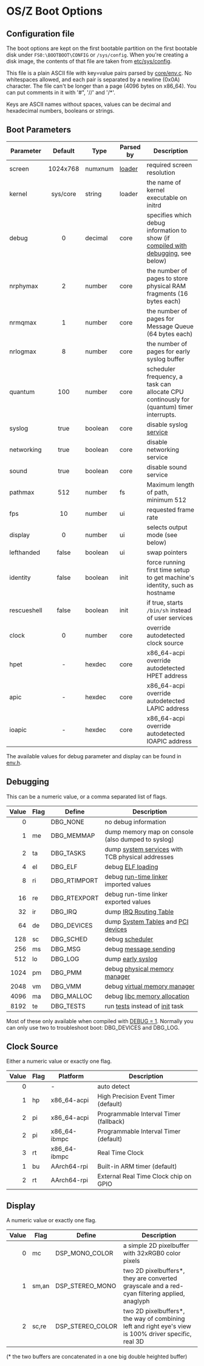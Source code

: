OS/Z Boot Options
=================

Configuration file
------------------

The boot options are kept on the first bootable partition on the first bootable disk under `FS0:\BOOTBOOT\CONFIG` or `/sys/config`. When you're
creating a disk image, the contents of that file are taken from [etc/sys/config](https://github.com/bztsrc/osz/blob/master/etc/sys/config).

This file is a plain ASCII file with key=value pairs parsed by [core/env.c](https://github.com/bztsrc/osz/blob/master/src/core/env.c). No whitespaces allowed, and each pair is separated by a newline (0x0A) character.
The file can't be longer than a page (4096 bytes on x86_64). You can put comments in it with '#", '//' and '/*'.

Keys are ASCII names without spaces, values can be decimal and hexadecimal numbers, booleans or strings.

Boot Parameters
---------------

| Parameter | Default  | Type | Parsed by | Description |
| --------- | :------: | ---- | --------- | ----------- |
| screen    | 1024x768 | num<i>x</i>num | [loader](https://github.com/bztsrc/osz/blob/master/loader) | required screen resolution |
| kernel    | sys/core | string  | loader | the name of kernel executable on initrd |
| debug     | 0        | decimal | core | specifies which debug information to show (if [compiled with debugging](https://github.com/bztsrc/osz/blob/master/Config), see below) |
| nrphymax  | 2        | number  | core | the number of pages to store physical RAM fragments (16 bytes each) |
| nrmqmax   | 1        | number  | core | the number of pages for Message Queue (64 bytes each) |
| nrlogmax  | 8        | number  | core | the number of pages for early syslog buffer |
| quantum   | 100      | number  | core | scheduler frequency, a task can allocate CPU continously for (quantum) timer interrupts. |
| syslog    | true     | boolean | core | disable syslog [service](https://github.com/bztsrc/osz/blob/master/docs/services.md) |
| networking | true    | boolean | core | disable networking service |
| sound     | true     | boolean | core | disable sound service |
| pathmax   | 512      | number  | fs   | Maximum length of path, minimum 512 |
| fps       | 10       | number  | ui   | requested frame rate |
| display   | 0        | number  | ui   | selects output mode (see below) |
| lefthanded | false   | boolean | ui   | swap pointers |
| identity  | false    | boolean | init | force running first time setup to get machine's identity, such as hostname |
| rescueshell | false  | boolean | init | if true, starts `/bin/sh` instead of user services |
| clock     | 0        | number  | core | override autodetected clock source |
| hpet      | -        | hexdec  | core | x86_64-acpi override autodetected HPET address |
| apic      | -        | hexdec  | core | x86_64-acpi override autodetected LAPIC address |
| ioapic    | -        | hexdec  | core | x86_64-acpi override autodetected IOAPIC address |

The available values for debug parameter and display can be found in [env.h](https://github.com/bztsrc/osz/blob/master/src/core/env.h).

Debugging
---------

This can be a numeric value, or a comma separated list of flags.

| Value | Flag | Define | Description |
| ----: | ---- | ------ | ----------- |
| 0     |      | DBG_NONE | no debug information |
| 1     | me   | DBG_MEMMAP | dump memory map on console (also dumped to syslog) |
| 2     | ta   | DBG_TASKS | dump [system services](https://github.com/bztsrc/osz/blob/master/docs/services.md) with TCB physical addresses |
| 4     | el   | DBG_ELF | debug [ELF loading](https://github.com/bztsrc/osz/blob/master/src/core/elf.c#L66) |
| 8     | ri   | DBG_RTIMPORT | debug [run-time linker](https://github.com/bztsrc/osz/blob/master/src/core/elf.c#L486) imported values |
| 16    | re   | DBG_RTEXPORT | debug run-time linker exported values |
| 32    | ir   | DBG_IRQ | dump [IRQ Routing Table](https://github.com/bztsrc/osz/blob/master/src/core/x86_64/isr.c#L270) |
| 64    | de   | DBG_DEVICES | dump [System Tables](https://github.com/bztsrc/osz/blob/master/src/core/x86_64/acpi.c) and [PCI devices](https://github.com/bztsrc/osz/blob/master/src/core/x86_64/pci.c) |
| 128   | sc   | DBG_SCHED | debug [scheduler](https://github.com/bztsrc/osz/blob/master/src/core/sched.c) |
| 256   | ms   | DBG_MSG | debug [message sending](https://github.com/bztsrc/osz/blob/master/src/core/msg.c) |
| 512   | lo   | DBG_LOG | dump [early syslog](https://github.com/bztsrc/osz/blob/master/src/core/syslog.c) |
| 1024  | pm   | DBG_PMM | debug [physical memory manager](https://github.com/bztsrc/osz/blob/master/src/core/pmm.c) |
| 2048  | vm   | DBG_VMM | debug [virtual memory manager](https://github.com/bztsrc/osz/blob/master/src/core/x86_64/vmm.c) |
| 4096  | ma   | DBG_MALLOC | debug [libc memory allocation](https://github.com/bztsrc/osz/blob/master/src/lib/libc/bztalloc.c) |
| 8192  | te   | DBG_TESTS | run [tests](https://github.com/bztsrc/osz/blob/master/src/test) instead of [init](https://github.com/bztsrc/osz/blob/master/src/init) task |

Most of these only available when compiled with [DEBUG = 1](https://github.com/bztsrc/osz/blob/master/Config). Normally you can only use two to troubleshoot boot: DBG_DEVICES and DBG_LOG.

Clock Source
------------

Either a numeric value or exactly one flag.

| Value | Flag | Platform     | Description |
| ----: | ---- | --------     | ----------- |
| 0     |      | -            | auto detect |
| 1     | hp   | x86_64-acpi  | High Precision Event Timer (default) |
| 2     | pi   | x86_64-acpi  | Programmable Interval Timer (fallback) |
| 2     | pi   | x86_64-ibmpc | Programmable Interval Timer (default) |
| 3     | rt   | x86_64-ibmpc | Real Time Clock |
| 1     | bu   | AArch64-rpi  | Built-in ARM timer (default) |
| 2     | rt   | AArch64-rpi  | External Real Time Clock chip on GPIO |

Display
-------

A numeric value or exactly one flag.

| Value | Flag | Define | Description |
| ----: | ---- | ------ | ----------- |
| 0     | mc   | DSP_MONO_COLOR | a simple 2D pixelbuffer with 32xRGB0 color pixels |
| 1     | sm,an | DSP_STEREO_MONO | two 2D pixelbuffers*, they are converted grayscale and a red-cyan filtering applied, anaglyph |
| 2     | sc,re | DSP_STEREO_COLOR | two 2D pixelbuffers*, the way of combining left and right eye's view is 100% driver specific, real 3D |

(* the two buffers are concatenated in a one big double heighted buffer)

